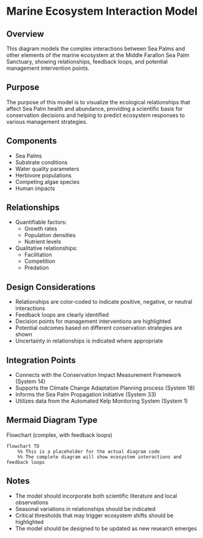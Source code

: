 # Marine Ecosystem Interaction Model

## Overview
This diagram models the complex interactions between Sea Palms and other elements of the marine ecosystem at the Middle Farallon Sea Palm Sanctuary, showing relationships, feedback loops, and potential management intervention points.

## Purpose
The purpose of this model is to visualize the ecological relationships that affect Sea Palm health and abundance, providing a scientific basis for conservation decisions and helping to predict ecosystem responses to various management strategies.

## Components
- Sea Palms
- Substrate conditions
- Water quality parameters
- Herbivore populations
- Competing algae species
- Human impacts

## Relationships
- Quantifiable factors:
  - Growth rates
  - Population densities
  - Nutrient levels
- Qualitative relationships:
  - Facilitation
  - Competition
  - Predation

## Design Considerations
- Relationships are color-coded to indicate positive, negative, or neutral interactions
- Feedback loops are clearly identified
- Decision points for management interventions are highlighted
- Potential outcomes based on different conservation strategies are shown
- Uncertainty in relationships is indicated where appropriate

## Integration Points
- Connects with the Conservation Impact Measurement Framework (System 14)
- Supports the Climate Change Adaptation Planning process (System 18)
- Informs the Sea Palm Propagation Initiative (System 33)
- Utilizes data from the Automated Kelp Monitoring System (System 1)

## Mermaid Diagram Type
Flowchart (complex, with feedback loops)

```mermaid
flowchart TD
    %% This is a placeholder for the actual diagram code
    %% The complete diagram will show ecosystem interactions and feedback loops
```

## Notes
- The model should incorporate both scientific literature and local observations
- Seasonal variations in relationships should be indicated
- Critical thresholds that may trigger ecosystem shifts should be highlighted
- The model should be designed to be updated as new research emerges
